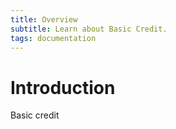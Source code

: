 ```yaml
---
title: Overview
subtitle: Learn about Basic Credit.
tags: documentation
---
```


# Introduction

Basic credit
